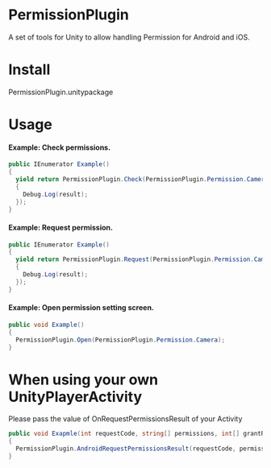 # PermissionPlugin
A set of tools for Unity to allow handling Permission for Android and iOS.

# Install
PermissionPlugin.unitypackage

# Usage
#### Example: Check permissions.
```cs
public IEnumerator Example()
{
  yield return PermissionPlugin.Check(PermissionPlugin.Permission.Camera, result =
  {
    Debug.Log(result);
  });
}
```

#### Example: Request permission.
```cs
public IEnumerator Example()
{
  yield return PermissionPlugin.Request(PermissionPlugin.Permission.Camera, result =>
  {
    Debug.Log(result);
  });
}
```

#### Example: Open permission setting screen.
```cs
public void Example()
{
  PermissionPlugin.Open(PermissionPlugin.Permission.Camera);
}
```

# When using your own UnityPlayerActivity
Please pass the value of OnRequestPermissionsResult of your Activity
```cs
public void Exapmle(int requestCode, string[] permissions, int[] grantResults)
{
  PermissionPlugin.AndroidRequestPermissionsResult(requestCode, permissions, grantResults);
}
```
